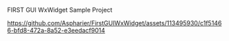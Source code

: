 FIRST GUI WxWidget Sample Project



https://github.com/Aspharier/FirstGUIWxWidget/assets/113495930/c1f51466-bfd8-472a-8a52-e3eedacf9014

